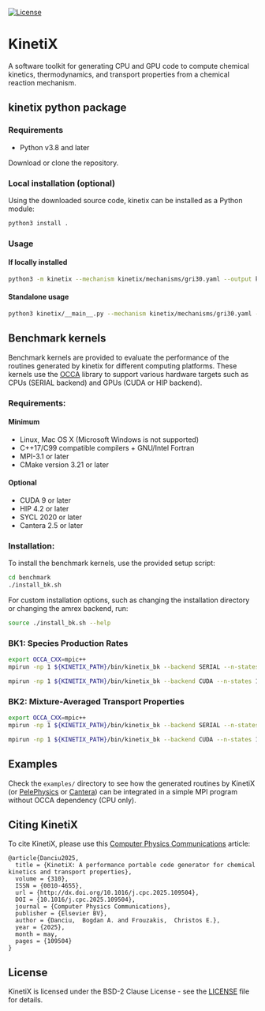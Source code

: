 [![License](https://img.shields.io/badge/License-BSD%202--Clause-orange.svg)](https://opensource.org/licenses/BSD-2-Clause)

# KinetiX
A software toolkit for generating CPU and GPU code to compute chemical kinetics, thermodynamics, 
and transport properties from a chemical reaction mechanism.

## kinetix python package 

### Requirements
* Python v3.8 and later

Download or clone the repository.

### Local installation (optional)
Using the downloaded source code, kinetix can be installed as a Python module:
```sh
python3 install . 
```

### Usage
#### If locally installed
```sh
python3 -m kinetix --mechanism kinetix/mechanisms/gri30.yaml --output kinetix/out/mechanisms/gri
```

#### Standalone usage
```sh
python3 kinetix/__main__.py --mechanism kinetix/mechanisms/gri30.yaml --output kinetix/out/mechanisms/gri
```

## Benchmark kernels

Benchmark kernels are provided to evaluate the performance of the routines generated by kinetix for different computing platforms. 
These kernels use the [OCCA](https://github.com/libocca/occa) library to support various hardware targets such as CPUs (SERIAL backend) and GPUs (CUDA or HIP backend).

### Requirements:
#### Minimum
* Linux, Mac OS X (Microsoft Windows is not supported)
* C++17/C99 compatible compilers + GNU/Intel Fortran
* MPI-3.1 or later
* CMake version 3.21 or later
#### Optional
* CUDA 9 or later 
* HIP 4.2 or later
* SYCL 2020 or later
* Cantera 2.5 or later

### Installation:

To install the benchmark kernels, use the provided setup script:

```sh
cd benchmark
./install_bk.sh
```

For custom installation options, such as changing the installation directory or changing the amrex backend, run:
```sh
source ./install_bk.sh --help
```

### BK1: Species Production Rates
```sh
export OCCA_CXX=mpic++
mpirun -np 1 ${KINETIX_PATH}/bin/kinetix_bk --backend SERIAL --n-states 10 --mode 1 --yaml-file kinetix/mechanisms/gri30.yaml
```
```sh
mpirun -np 1 ${KINETIX_PATH}/bin/kinetix_bk --backend CUDA --n-states 10 --mode 1 --yaml-file kinetix/mechanisms/gri30.yaml --unroll-loops
```

### BK2: Mixture-Averaged Transport Properties
```sh
export OCCA_CXX=mpic++
mpirun -np 1 ${KINETIX_PATH}/bin/kinetix_bk --backend SERIAL --n-states 1000000 --mode 2  --yaml-file kinetix/mechanisms/gri30.yaml
```
```sh
mpirun -np 1 ${KINETIX_PATH}/bin/kinetix_bk --backend CUDA --n-states 1000000 --mode 2  --yaml-file kinetix/mechanisms/gri30.yaml --unroll-loops
```

## Examples

Check the `examples/` directory to see how the generated routines by KinetiX (or [PelePhysics](https://github.com/AMReX-Combustion/PelePhysics) or [Cantera](https://github.com/Cantera/cantera)) 
can be integrated in a simple MPI program without OCCA dependency (CPU only).

## Citing KinetiX
To cite KinetiX, please use this [Computer Physics Communications](https://doi.org/10.1016/j.cpc.2025.109504) article:

```
@article{Danciu2025,
  title = {KinetiX: A performance portable code generator for chemical kinetics and transport properties},
  volume = {310},
  ISSN = {0010-4655},
  url = {http://dx.doi.org/10.1016/j.cpc.2025.109504},
  DOI = {10.1016/j.cpc.2025.109504},
  journal = {Computer Physics Communications},
  publisher = {Elsevier BV},
  author = {Danciu,  Bogdan A. and Frouzakis,  Christos E.},
  year = {2025},
  month = may,
  pages = {109504}
}
```

## License

KinetiX is licensed under the BSD-2 Clause License - see the [LICENSE](LICENSE) file for details.
